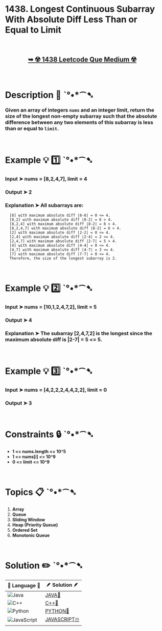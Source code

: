# 1438. Longest Continuous Subarray With Absolute Diff Less Than or Equal to Limit

</br> 

<h2 align="center"> 

<a href="https://leetcode.com/problems/longest-continuous-subarray-with-absolute-diff-less-than-or-equal-to-limit/description/?envType=daily-question&envId=2024-06-23"><strong>➥ ☢️ 1438 Leetcode Que Medium ☢️ </strong></a>
</h2>

</br>

# Description 📜 ˋ°•*⁀➷

### Given an array of integers `nums` and an integer limit, return the size of the longest **non-empty** subarray such that the absolute difference between any two elements of this subarray is less than or equal to `limit`.

</br>

# Example 💡 1️⃣ ˋ°•*⁀➷

  ### Input  ➤ nums = [8,2,4,7], limit = 4

  ### Output  ➤ 2

  ### Explanation  ➤ All subarrays are: 

      [8] with maximum absolute diff |8-8| = 0 <= 4.
      [8,2] with maximum absolute diff |8-2| = 6 > 4. 
      [8,2,4] with maximum absolute diff |8-2| = 6 > 4.
      [8,2,4,7] with maximum absolute diff |8-2| = 6 > 4.
      [2] with maximum absolute diff |2-2| = 0 <= 4.
      [2,4] with maximum absolute diff |2-4| = 2 <= 4.
      [2,4,7] with maximum absolute diff |2-7| = 5 > 4.
      [4] with maximum absolute diff |4-4| = 0 <= 4.
      [4,7] with maximum absolute diff |4-7| = 3 <= 4.
      [7] with maximum absolute diff |7-7| = 0 <= 4. 
      Therefore, the size of the longest subarray is 2.

</br>

# Example 💡 2️⃣ ˋ°•*⁀➷

  ### Input ➤  nums = [10,1,2,4,7,2], limit = 5

  ### Output  ➤ 4

  ### Explanation ➤ The subarray [2,4,7,2] is the longest since the maximum absolute diff is |2-7| = 5 <= 5.


</br>

# Example 💡 3️⃣ ˋ°•*⁀➷

  ### Input ➤  nums = [4,2,2,2,4,4,2,2], limit = 0

  ### Output  ➤ 3

</br>

# Constraints 🔒 ˋ°•*⁀➷

- **1 <= nums.length <= 10^5**
- **1 <= nums[i] <= 10^9**
- **0 <= limit <= 10^9**

</br>

# Topics 📋 ˋ°•*⁀➷

1. **Array**
2. **Queue**
3. **Sliding Window**
4. **Heap (Priority Queue)**
5. **Ordered Set**
6. **Monotonic Queue**

</br>

# Solution ✏️ ˋ°•*⁀➷

| 📒 Language 📒  | 🪶 Solution 🪶 |
| ------------- | ------------- |
|  ![Java](https://img.shields.io/badge/java-%23ED8B00.svg?style=for-the-badge&logo=openjdk&logoColor=white)  | [JAVA🍁](https://github.com/Prakhar-002/LEETCODE/blob/main/%F0%9F%93%9C%20Daily%20Challange%20%F0%9F%92%A1/06%20June%20%20%F0%9F%8C%9E%202024/23%20-%2006%20-%202024%20---%201438.%20Longest%20Continuous%20Subarray%20With%20Absolute%20Diff%20Less%20Than%20or%20Equal%20to%20Limit%20%E2%98%83%EF%B8%8F%20%F0%9F%8D%81%20%F0%9F%8D%B0%20%F0%9F%8E%B2/%F0%9F%8D%81JAVA_1438LongestSubArrAbsDiffLessOrEqToLimit.java) |
|  ![C++](https://img.shields.io/badge/c++-%2300599C.svg?style=for-the-badge&logo=c%2B%2B&logoColor=white)  | [C++🎲](https://github.com/Prakhar-002/LEETCODE/blob/main/%F0%9F%93%9C%20Daily%20Challange%20%F0%9F%92%A1/06%20June%20%20%F0%9F%8C%9E%202024/23%20-%2006%20-%202024%20---%201438.%20Longest%20Continuous%20Subarray%20With%20Absolute%20Diff%20Less%20Than%20or%20Equal%20to%20Limit%20%E2%98%83%EF%B8%8F%20%F0%9F%8D%81%20%F0%9F%8D%B0%20%F0%9F%8E%B2/%F0%9F%8E%B2CPP_1438LongestSubArrAbsDiffLessOrEqToLimit.cpp)  |
|  ![Python](https://img.shields.io/badge/python-3670A0?style=for-the-badge&logo=python&logoColor=ffdd54)    | [PYTHON🍰](https://github.com/Prakhar-002/LEETCODE/blob/main/%F0%9F%93%9C%20Daily%20Challange%20%F0%9F%92%A1/06%20June%20%20%F0%9F%8C%9E%202024/23%20-%2006%20-%202024%20---%201438.%20Longest%20Continuous%20Subarray%20With%20Absolute%20Diff%20Less%20Than%20or%20Equal%20to%20Limit%20%E2%98%83%EF%B8%8F%20%F0%9F%8D%81%20%F0%9F%8D%B0%20%F0%9F%8E%B2/%F0%9F%8D%B0PYTHON_1438LongestSubArrAbsDiffLessOrEqToLimit.py) |
| ![JavaScript](https://img.shields.io/badge/javascript-%23323330.svg?style=for-the-badge&logo=javascript&logoColor=%23F7DF1E)   | [JAVASCRIPT☃️](https://github.com/Prakhar-002/LEETCODE/blob/main/%F0%9F%93%9C%20Daily%20Challange%20%F0%9F%92%A1/06%20June%20%20%F0%9F%8C%9E%202024/23%20-%2006%20-%202024%20---%201438.%20Longest%20Continuous%20Subarray%20With%20Absolute%20Diff%20Less%20Than%20or%20Equal%20to%20Limit%20%E2%98%83%EF%B8%8F%20%F0%9F%8D%81%20%F0%9F%8D%B0%20%F0%9F%8E%B2/%E2%98%83%EF%B8%8FJAVASCRIPT_1438LongestSubArrAbsDiffLessOrEqToLimit.js) |